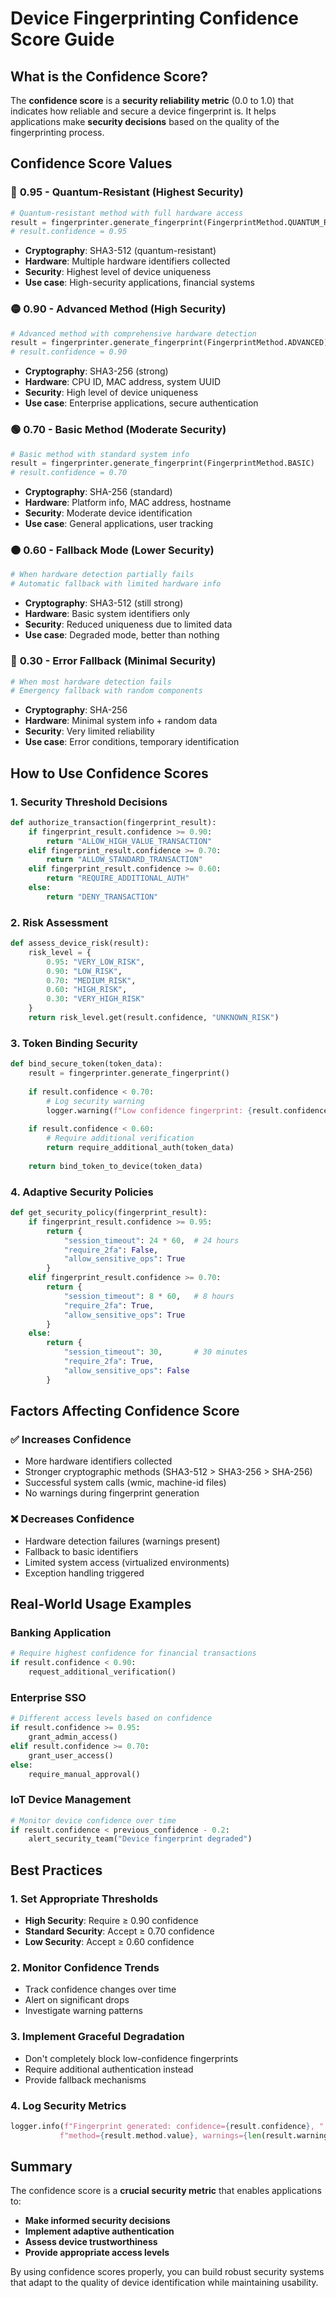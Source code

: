# Device Fingerprinting Confidence Score Guide

## What is the Confidence Score?

The **confidence score** is a **security reliability metric** (0.0 to 1.0) that indicates how reliable and secure a device fingerprint is. It helps applications make **security decisions** based on the quality of the fingerprinting process.

## Confidence Score Values

### 🔴 **0.95 - Quantum-Resistant (Highest Security)**
```python
# Quantum-resistant method with full hardware access
result = fingerprinter.generate_fingerprint(FingerprintMethod.QUANTUM_RESISTANT)
# result.confidence = 0.95
```
- **Cryptography**: SHA3-512 (quantum-resistant)
- **Hardware**: Multiple hardware identifiers collected
- **Security**: Highest level of device uniqueness
- **Use case**: High-security applications, financial systems

### 🟡 **0.90 - Advanced Method (High Security)**
```python
# Advanced method with comprehensive hardware detection
result = fingerprinter.generate_fingerprint(FingerprintMethod.ADVANCED)  
# result.confidence = 0.90
```
- **Cryptography**: SHA3-256 (strong)
- **Hardware**: CPU ID, MAC address, system UUID
- **Security**: High level of device uniqueness
- **Use case**: Enterprise applications, secure authentication

### 🟢 **0.70 - Basic Method (Moderate Security)**
```python
# Basic method with standard system info
result = fingerprinter.generate_fingerprint(FingerprintMethod.BASIC)
# result.confidence = 0.70
```
- **Cryptography**: SHA-256 (standard)
- **Hardware**: Platform info, MAC address, hostname
- **Security**: Moderate device identification
- **Use case**: General applications, user tracking

### 🟠 **0.60 - Fallback Mode (Lower Security)**
```python
# When hardware detection partially fails
# Automatic fallback with limited hardware info
```
- **Cryptography**: SHA3-512 (still strong)
- **Hardware**: Basic system identifiers only
- **Security**: Reduced uniqueness due to limited data
- **Use case**: Degraded mode, better than nothing

### 🔴 **0.30 - Error Fallback (Minimal Security)**
```python
# When most hardware detection fails
# Emergency fallback with random components
```
- **Cryptography**: SHA-256
- **Hardware**: Minimal system info + random data
- **Security**: Very limited reliability
- **Use case**: Error conditions, temporary identification

## How to Use Confidence Scores

### 1. **Security Threshold Decisions**
```python
def authorize_transaction(fingerprint_result):
    if fingerprint_result.confidence >= 0.90:
        return "ALLOW_HIGH_VALUE_TRANSACTION"
    elif fingerprint_result.confidence >= 0.70:
        return "ALLOW_STANDARD_TRANSACTION" 
    elif fingerprint_result.confidence >= 0.60:
        return "REQUIRE_ADDITIONAL_AUTH"
    else:
        return "DENY_TRANSACTION"
```

### 2. **Risk Assessment**
```python
def assess_device_risk(result):
    risk_level = {
        0.95: "VERY_LOW_RISK",
        0.90: "LOW_RISK", 
        0.70: "MEDIUM_RISK",
        0.60: "HIGH_RISK",
        0.30: "VERY_HIGH_RISK"
    }
    return risk_level.get(result.confidence, "UNKNOWN_RISK")
```

### 3. **Token Binding Security**
```python
def bind_secure_token(token_data):
    result = fingerprinter.generate_fingerprint()
    
    if result.confidence < 0.70:
        # Log security warning
        logger.warning(f"Low confidence fingerprint: {result.confidence}")
        
    if result.confidence < 0.60:
        # Require additional verification
        return require_additional_auth(token_data)
    
    return bind_token_to_device(token_data)
```

### 4. **Adaptive Security Policies**
```python
def get_security_policy(fingerprint_result):
    if fingerprint_result.confidence >= 0.95:
        return {
            "session_timeout": 24 * 60,  # 24 hours
            "require_2fa": False,
            "allow_sensitive_ops": True
        }
    elif fingerprint_result.confidence >= 0.70:
        return {
            "session_timeout": 8 * 60,   # 8 hours  
            "require_2fa": True,
            "allow_sensitive_ops": True
        }
    else:
        return {
            "session_timeout": 30,       # 30 minutes
            "require_2fa": True,
            "allow_sensitive_ops": False
        }
```

## Factors Affecting Confidence Score

### ✅ **Increases Confidence**
- More hardware identifiers collected
- Stronger cryptographic methods (SHA3-512 > SHA3-256 > SHA-256)
- Successful system calls (wmic, machine-id files)
- No warnings during fingerprint generation

### ❌ **Decreases Confidence**  
- Hardware detection failures (warnings present)
- Fallback to basic identifiers
- Limited system access (virtualized environments)
- Exception handling triggered

## Real-World Usage Examples

### **Banking Application**
```python
# Require highest confidence for financial transactions
if result.confidence < 0.90:
    request_additional_verification()
```

### **Enterprise SSO**
```python
# Different access levels based on confidence
if result.confidence >= 0.95:
    grant_admin_access()
elif result.confidence >= 0.70:
    grant_user_access()
else:
    require_manual_approval()
```

### **IoT Device Management**
```python
# Monitor device confidence over time
if result.confidence < previous_confidence - 0.2:
    alert_security_team("Device fingerprint degraded")
```

## Best Practices

### 1. **Set Appropriate Thresholds**
- **High Security**: Require ≥ 0.90 confidence
- **Standard Security**: Accept ≥ 0.70 confidence  
- **Low Security**: Accept ≥ 0.60 confidence

### 2. **Monitor Confidence Trends**
- Track confidence changes over time
- Alert on significant drops
- Investigate warning patterns

### 3. **Implement Graceful Degradation**
- Don't completely block low-confidence fingerprints
- Require additional authentication instead
- Provide fallback mechanisms

### 4. **Log Security Metrics**
```python
logger.info(f"Fingerprint generated: confidence={result.confidence}, "
           f"method={result.method.value}, warnings={len(result.warnings)}")
```

## Summary

The confidence score is a **crucial security metric** that enables applications to:
- **Make informed security decisions**
- **Implement adaptive authentication**
- **Assess device trustworthiness**
- **Provide appropriate access levels**

By using confidence scores properly, you can build robust security systems that adapt to the quality of device identification while maintaining usability.

